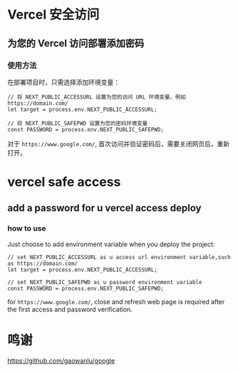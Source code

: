 # Vercel 安全访问
## 为您的 Vercel 访问部署添加密码
### 使用方法
在部署项目时，只需选择添加环境变量：
```
// 将 NEXT_PUBLIC_ACCESSURL 设置为您的访问 URL 环境变量，例如 https://domain.com/
let target = process.env.NEXT_PUBLIC_ACCESSURL;

// 将 NEXT_PUBLIC_SAFEPWD 设置为您的密码环境变量
const PASSWORD = process.env.NEXT_PUBLIC_SAFEPWD;
```
对于 `https://www.google.com/`, 首次访问并验证密码后，需要关闭网页后，重新打开。

# vercel safe access
## add a password for u vercel access deploy
### how to use
Just choose to add  environment variable when you deploy the project:
```
// set NEXT_PUBLIC_ACCESSURL as u access url environment variable,such as https://domain.com/
let target = process.env.NEXT_PUBLIC_ACCESSURL;

// set NEXT_PUBLIC_SAFEPWD as u password environment variable
const PASSWORD = process.env.NEXT_PUBLIC_SAFEPWD;
```
for `https://www.google.com/`, close and refresh web page is required after the first access and password verification.
# 鸣谢
https://github.com/gaowanlu/google
